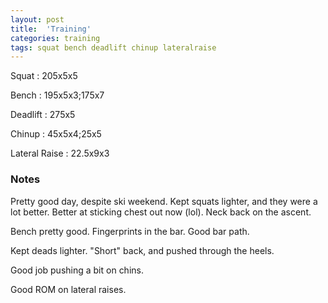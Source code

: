 ```yaml
---
layout: post
title:  'Training'
categories: training
tags: squat bench deadlift chinup lateralraise
---
```


Squat       :   205x5x5

Bench       :   195x5x3;175x7

Deadlift    :   275x5

Chinup      :   45x5x4;25x5

Lateral Raise   :   22.5x9x3

### Notes

Pretty good day, despite ski weekend. Kept squats lighter, and they were a lot better.
Better at sticking chest out now (lol). Neck back on the ascent.

Bench pretty good. Fingerprints in the bar. Good bar path.

Kept deads lighter. "Short" back, and pushed through the heels.

Good job pushing a bit on chins.

Good ROM on lateral raises.
